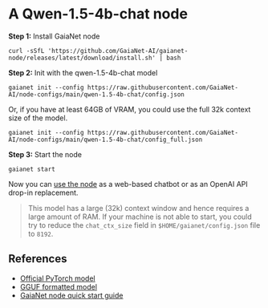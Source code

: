 # A Qwen-1.5-4b-chat node 

**Step 1:** Install GaiaNet node

```
curl -sSfL 'https://github.com/GaiaNet-AI/gaianet-node/releases/latest/download/install.sh' | bash
```

**Step 2:** Init with the qwen-1.5-4b-chat model

```
gaianet init --config https://raw.githubusercontent.com/GaiaNet-AI/node-configs/main/qwen-1.5-4b-chat/config.json
```

Or, if you have at least 64GB of VRAM, you could use the full 32k context size of the model.

```
gaianet init --config https://raw.githubusercontent.com/GaiaNet-AI/node-configs/main/qwen-1.5-4b-chat/config_full.json
```

**Step 3:** Start the node

```
gaianet start
```

Now you can [use the node](https://docs.gaianet.ai/user-guide/mynode) as a web-based chatbot or as an OpenAI API drop-in replacement.

> This model has a large (32k) context window and hence requires a large amount of RAM. If your machine is not able to start, you could try to reduce the `chat_ctx_size` field in `$HOME/gaianet/config.json` file to `8192`.

## References

* [Official PyTorch model](https://huggingface.co/Qwen/Qwen1.5-4B-Chat)
* [GGUF formatted model](https://huggingface.co/gaianet/Qwen1.5-4B-Chat-GGUF)
* [GaiaNet node quick start guide](https://docs.gaianet.ai/node-guide/quick-start)

